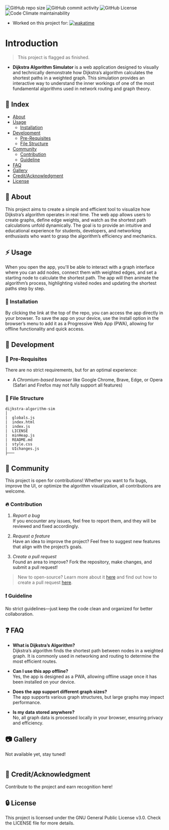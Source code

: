 ![GitHub repo size](https://img.shields.io/github/repo-size/lucAmbr0/dijkstra-algorithm-sim)
![GitHub commit activity](https://img.shields.io/github/commit-activity/t/lucAmbr0/dijkstra-algorithm-sim)
![GitHub License](https://img.shields.io/github/license/lucAmbr0/dijkstra-algorithm-sim)
![Code Climate maintainability](https://img.shields.io/codeclimate/maintainability-percentage/lucAmbr0/dijkstra-algorithm-sim)

* Worked on this project for: <a href="https://wakatime.com/badge/github/lucAmbr0/dijkstra-algorithm-sim"><img src="https://wakatime.com/badge/github/lucAmbr0/dijkstra-algorithm-sim.svg?style=flat" alt="wakatime"></a>

# Introduction
> This project is flagged as finished.

* **Dijkstra Algorithm Simulator** is a web application designed to visually and technically demonstrate how Dijkstra’s algorithm calculates the shortest paths in a weighted graph. This simulation provides an interactive way to understand the inner workings of one of the most fundamental algorithms used in network routing and graph theory.

## :ledger: Index

* [About](#beginner-about)
* [Usage](#zap-usage)
  - [Installation](#electric_plug-installation)
* [Development](#wrench-development)
  - [Pre-Requisites](#notebook-pre-requisites)
  - [File Structure](#file_folder-file-structure)
* [Community](#cherry_blossom-community)
  - [Contribution](#fire-contribution)
  - [Guideline](#exclamation-guideline)  
* [FAQ](#question-faq)
* [Gallery](#camera-gallery)
* [Credit/Acknowledgment](#star2-creditacknowledgment)
* [License](#lock-license)

##  :beginner: About
This project aims to create a simple and efficient tool to visualize how Dijkstra’s algorithm operates in real time. The web app allows users to create graphs, define edge weights, and watch as the shortest path calculations unfold dynamically. The goal is to provide an intuitive and educational experience for students, developers, and networking enthusiasts who want to grasp the algorithm’s efficiency and mechanics.

## :zap: Usage
When you open the app, you'll be able to interact with a graph interface where you can add nodes, connect them with weighted edges, and set a starting node to calculate the shortest path. The app will then animate the algorithm’s process, highlighting visited nodes and updating the shortest paths step by step.

###  :electric_plug: Installation
By clicking the link at the top of the repo, you can access the app directly in your browser.
To save the app on your device, use the install option in the browser’s menu to add it as a Progressive Web App (PWA), allowing for offline functionality and quick access.

##  :wrench: Development

### :notebook: Pre-Requisites
There are no strict requirements, but for an optimal experience:
* A *Chromium-based browser* like Google Chrome, Brave, Edge, or Opera (Safari and Firefox may not fully support all features)

###  :file_folder: File Structure

```
dijkstra-algorithm-sim
│
|  globals.js
|  index.html
|  index.js
|  LICENSE
|  minHeap.js
|  README.md
|  style.css
|  UIchanges.js
├───
```

## :cherry_blossom: Community
This project is open for contributions! Whether you want to fix bugs, improve the UI, or optimize the algorithm visualization, all contributions are welcome.

###  :fire: Contribution

1. *Report a bug* <br>
   If you encounter any issues, feel free to report them, and they will be reviewed and fixed accordingly.

2. *Request a feature* <br>
   Have an idea to improve the project? Feel free to suggest new features that align with the project’s goals.

3. *Create a pull request* <br>
   Found an area to improve? Fork the repository, make changes, and submit a pull request!

> New to open-source? Learn more about it [here](https://www.digitalocean.com/community/tutorial_series/an-introduction-to-open-source) and find out how to create a pull request [here](https://www.digitalocean.com/community/tutorials/how-to-create-a-pull-request-on-github).

### :exclamation: Guideline
No strict guidelines—just keep the code clean and organized for better collaboration.

## :question: FAQ
* **What is Dijkstra’s Algorithm?** <br>
  Dijkstra’s algorithm finds the shortest path between nodes in a weighted graph. It is commonly used in networking and routing to determine the most efficient routes.

* **Can I use this app offline?** <br>
  Yes, the app is designed as a PWA, allowing offline usage once it has been installed on your device.

* **Does the app support different graph sizes?** <br>
  The app supports various graph structures, but large graphs may impact performance.

* **Is my data stored anywhere?** <br>
  No, all graph data is processed locally in your browser, ensuring privacy and efficiency.

##  :camera: Gallery
Not available yet, stay tuned!
<div style="display: flex">
<!-- Placeholder for future screenshots -->
</div>

## :star2: Credit/Acknowledgment
Contribute to the project and earn recognition here!

##  :lock: License
This project is licensed under the GNU General Public License v3.0. Check the LICENSE file for more details.

